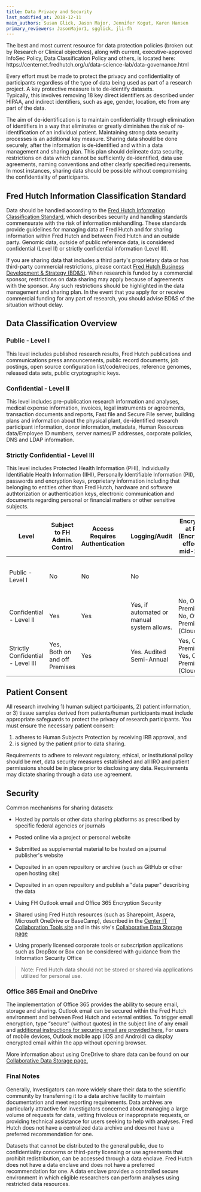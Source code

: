 ```yaml
---
title: Data Privacy and Security
last_modified_at: 2018-12-11
main_authors: Susan Glick, Jason Major, Jennifer Kogut, Karen Hansen
primary_reviewers: JasonMajor1, sgglick, jli-fh
---
```


<div class=".notice">
The best and most current resource for data protection policies (broken out by Research or Clinical objectives), along with current, executive-approved InfoSec Policy, Data Classification Policy and others, is located here: https://centernet.fredhutch.org/u/data-science-lab/data-governance.html
</div>

Every effort must be made to protect the privacy and confidentiality of
participants regardless of the type of data being used as part of a research project. A key protective measure is to de-identify datasets.  
Typically, this involves removing 18 key direct identifiers as described
under HIPAA, and indirect identifiers, such as age, gender, location,
etc from any part of the data.  

The aim of de-identification is to maintain confidentiality through
elimination of identifiers in a way that eliminates or greatly
diminishes the risk of re-identification of an individual patient. Maintaining strong
data security processes is an additional key measure. Sharing data
should be done securely, after the information is de-identified and
within a data management and sharing plan. This plan should delineate
data security, restrictions on data which cannot be sufficiently
de-identified, data use agreements, naming conventions and other clearly
specified requirements. In most instances, sharing data should be
possible without compromising the confidentiality of participants.

## Fred Hutch Information Classification Standard

Data should be handled according to the [Fred Hutch Information
Classification Standard](https://teams.fhcrc.org/sites/centerit/governance/PSP/FinalDocs/Fred-Hutch-Information-Classification-and-Handling-Standard%20-%20Final%20v2.pdf), which describes security and handling standards
commensurate with the risk of information mishandling. These standards provide guidelines for managing
data at Fred Hutch and for sharing information within Fred Hutch and between Fred Hutch and an
outside party. Genomic data, outside of public reference data, is
considered confidential (Level II) or strictly confidential information
(Level III).

If you are sharing data that includes a third party's proprietary data
or has third-party commercial restrictions, please contact [Fred Hutch
Business Development & Strategy (BD&S)](https://centernet.fredhutch.org/cn/u/business-dev.html). When research is funded by a
commercial sponsor, restrictions on data sharing may apply because of
agreements with the sponsor. Any such restrictions should be highlighted
in the data management and sharing plan. In the event that you apply for
or receive commercial funding for any part of research, you should
advise BD&S of the situation without delay.

## Data Classification Overview
### Public - Level I
This level includes published research results, Fred Hutch publications and communications press announcements, public record documents, job postings, open source configuration list/code/recipes, reference genomes, released data sets, public cryptographic keys.

### Confidential - Level II
This level includes pre–publication research information and analyses, medical expense information, invoices, legal instruments or agreements, transaction documents and reports, Fast file and Secure File server, building plans and information about the physical plant, de-identified research participant information, donor information, metadata, Human Resources data/Employee ID numbers, server names/IP addresses, corporate policies, DNS and LDAP information.

### Strictly Confidential - Level III
This level includes Protected Health Information (PHI), Individually Identifiable Health Information (IIHI), Personally Identifiable Information (PII), passwords and encryption keys, proprietary information including that belonging to entities other than Fred Hutch, hardware and software authtorization or authentication keys, electronic communication and documents regarding personal or financial matters or other sensitive subjects.


|Level | Subject to FH Admin. Control | Access Requires Authentication  | Logging/Audit  | Encryption at Rest (Encryption effective mid-2019) | Encryption in Transit  | Email | Paper-Based |
|---|---|---|---|---|---|---|---|
| Public - Level I | No | No | No | | No, On Premises                              No, Off-Premises (Cloud)   | No Restrictions                                                   | No Restriction                                       |
| Confidential - Level II |  Yes | Yes | Yes, if automated or manual system allows. | No, On Premises                              No, Off-Premises (Cloud)   | No, On Premises                              Yes, Off-Premises (Cloud)  | FH Supported Systems                                              | Confidential Labeling                                |
| Strictly Confidential - Level III |  Yes, Both on and off Premises | Yes                                     | Yes. Audited Semi-Annual                   | Yes, On Premises                              Yes, Off-Premises (Cloud) | Yes, On Premises                              Yes, Off-Premises (Cloud) | Encrypted and FH Approved Systems | Tamper-proof Envelope/Registered Mail/Signed Delivery |


## Patient Consent

All research involving 1) human subject participants, 2) patient
information, or 3) tissue samples derived from patients/human
participants must include appropriate safeguards to protect the privacy
of research participants. You must ensure the necessary patient consent:

1.  adheres to Human Subjects Protection by receiving IRB approval, and
2.  is signed by the patient prior to data sharing. 

Requirements to adhere to relevant regulatory, ethical, or institutional policy should be met,
data security measures established and all IRO and patient permissions
should be in place prior to disclosing any data. Requirements may
dictate sharing through a data use agreement.


## Security

Common mechanisms for sharing datasets:

-   Hosted by portals or other data sharing platforms as prescribed by specific federal agencies or journals

-   Posted online via a project or personal website

-   Submitted as supplemental material to be hosted on a journal publisher's website

-   Deposited in an open repository or archive (such as GitHub or other open hosting site)

-   Deposited in an open repository and publish a "data paper" describing the data

-   Using FH Outlook email and Office 365 Encryption Security

-   Shared using Fred Hutch resources (such as Sharepoint, Aspera, Microsoft OneDrive or BaseCamp), described in the [Center IT Collaboration Tools site](https://centernet.fredhutch.org/cn/u/center-it/collaboration-tools.html) and in this site's [Collaborative Data Storage page](/scicomputing/store_collaboration/)

- Using properly licensed corporate tools or subscription applications such as DropBox or Box can be considered with guidance from the Information Security Office

>Note:  Fred Hutch data should not be stored or shared via applications utilized for personal use. 


### Office 365 Email and OneDrive
The implementation of Office 365 provides the ability to secure email, storage and sharing.  Outlook email can be secured within the Fred Hutch environment and between Fred Hutch and external entities.  To trigger email encryption, type “secure” (without quotes) in the subject line of any email and [additional instructions for securing email are provided here.](https://centernet.fredhutch.org/content/dam/centernet/u/center-it/Ignite2/Fred%20Hutch%20Email%20Encryption%20Instructions%202018-11-20.pdf.) For users of mobile devices, Outlook mobile app (iOS and Android) ca display encrypted email within the app without opening browser.  

More information about using OneDrive to share data can be found on our [Collaborative Data Storage page.](/scicomputing/store_collaboration/#onedrive)


### Final Notes
Generally, Investigators can more widely share their data to the scientific community by transferring it to a
data archive facility to maintain documentation and meet reporting requirements.
Data archives are particularly attractive for investigators concerned
about managing a large volume of requests for data, vetting frivolous or
inappropriate requests, or providing technical assistance for users
seeking to help with analyses. Fred
Hutch does not have a centralized data archive and does not have a preferred
recommendation for one.

Datasets that cannot be distributed to the general public, due to
confidentiality concerns or third-party licensing or use agreements that
prohibit redistribution, can be accessed through a data enclave. Fred
Hutch does not have a data enclave and does not have a preferred
recommendation for one. A data enclave provides a controlled secure
environment in which eligible researchers can perform analyses using
restricted data resources.
